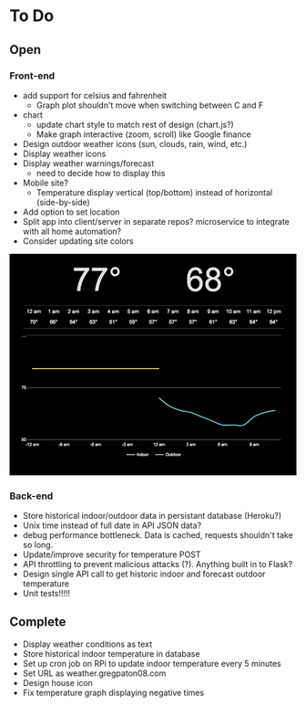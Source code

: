 # To Do

## Open
### Front-end
* add support for celsius and fahrenheit
    * Graph plot shouldn't move when switching between C and F
* chart
    * update chart style to match rest of design (chart.js?)
    * Make graph interactive (zoom, scroll) like Google finance
* Design outdoor weather icons (sun, clouds, rain, wind, etc.)
* Display weather icons
* Display weather warnings/forecast
    * need to decide how to display this
* Mobile site?
    * Temperature display vertical (top/bottom) instead of horizontal (side-by-side)
* Add option to set location
* Split app into client/server in separate repos? microservice to integrate with all home automation?
* Consider updating site colors

<img src="notes/invert.png" width="600">

### Back-end
* Store historical indoor/outdoor data in persistant database (Heroku?)
* Unix time instead of full date in API JSON data?
* debug performance bottleneck. Data is cached, requests shouldn't take so long.
* Update/improve security for temperature POST
* API throttling to prevent malicious attacks (?). Anything built in to Flask?
* Design single API call to get historic indoor and forecast outdoor temperature
* Unit tests!!!!!

## Complete
* Display weather conditions as text
* Store historical indoor temperature in database
* Set up cron job on RPi to update indoor temperature every 5 minutes
* Set URL as weather.gregpaton08.com
* Design house icon
* Fix temperature graph displaying negative times